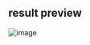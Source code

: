 ## result preview

![image](https://raw.githubusercontent.com/zhangodie/mtcnn-face-detection/master/data/results/langyabang.png)
